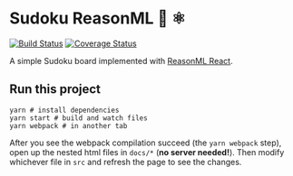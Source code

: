 # Sudoku ReasonML 📝 ⚛️

[![Build Status](https://travis-ci.org/Skovy/sudoku-reasonml.svg?branch=master)](https://travis-ci.org/Skovy/sudoku-reasonml)
[![Coverage Status](https://coveralls.io/repos/github/Skovy/sudoku-reasonml/badge.svg?branch=master)](https://coveralls.io/github/Skovy/sudoku-reasonml?branch=master)

A simple Sudoku board implemented with [ReasonML React](https://reasonml.github.io/reason-react/).


## Run this project

```
yarn # install dependencies
yarn start # build and watch files
yarn webpack # in another tab 
```

After you see the webpack compilation succeed (the `yarn webpack` step), open up 
the nested html files in `docs/*` (**no server needed!**). Then modify whichever 
file in `src` and refresh the page to see the changes.
